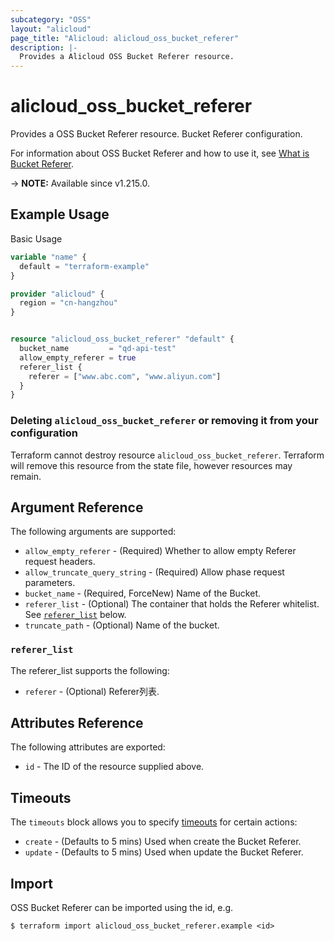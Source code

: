 ```yaml
---
subcategory: "OSS"
layout: "alicloud"
page_title: "Alicloud: alicloud_oss_bucket_referer"
description: |-
  Provides a Alicloud OSS Bucket Referer resource.
---
```


# alicloud_oss_bucket_referer

Provides a OSS Bucket Referer resource. Bucket Referer configuration.

For information about OSS Bucket Referer and how to use it, see [What is Bucket Referer](https://www.alibabacloud.com/help/en/).

-> **NOTE:** Available since v1.215.0.

## Example Usage

Basic Usage

```terraform
variable "name" {
  default = "terraform-example"
}

provider "alicloud" {
  region = "cn-hangzhou"
}


resource "alicloud_oss_bucket_referer" "default" {
  bucket_name         = "qd-api-test"
  allow_empty_referer = true
  referer_list {
    referer = ["www.abc.com", "www.aliyun.com"]
  }
}
```

### Deleting `alicloud_oss_bucket_referer` or removing it from your configuration

Terraform cannot destroy resource `alicloud_oss_bucket_referer`. Terraform will remove this resource from the state file, however resources may remain.

## Argument Reference

The following arguments are supported:
* `allow_empty_referer` - (Required) Whether to allow empty Referer request headers.
* `allow_truncate_query_string` - (Required) Allow phase request parameters.
* `bucket_name` - (Required, ForceNew) Name of the Bucket.
* `referer_list` - (Optional) The container that holds the Referer whitelist. See [`referer_list`](#referer_list) below.
* `truncate_path` - (Optional) Name of the bucket.

### `referer_list`

The referer_list supports the following:
* `referer` - (Optional) Referer列表.

## Attributes Reference

The following attributes are exported:
* `id` - The ID of the resource supplied above.

## Timeouts

The `timeouts` block allows you to specify [timeouts](https://www.terraform.io/docs/configuration-0-11/resources.html#timeouts) for certain actions:
* `create` - (Defaults to 5 mins) Used when create the Bucket Referer.
* `update` - (Defaults to 5 mins) Used when update the Bucket Referer.

## Import

OSS Bucket Referer can be imported using the id, e.g.

```shell
$ terraform import alicloud_oss_bucket_referer.example <id>
```